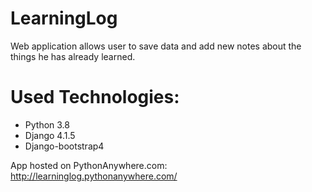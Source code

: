 # LearningLog
Web application allows user to save data and add new notes about the things he has already learned. 

# Used Technologies:
- Python 3.8
- Django 4.1.5
- Django-bootstrap4


App hosted on PythonAnywhere.com:
http://learninglog.pythonanywhere.com/
